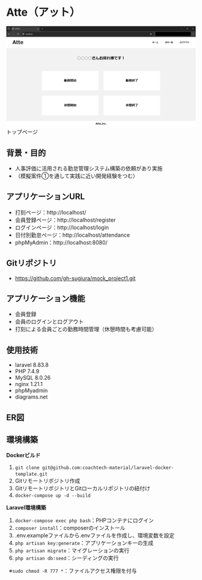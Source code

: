 # Atte（アット）
![トップページ](src/top_page.jpg "トップページ")
トップページ


## 背景・目的
* 人事評価に活用される勤怠管理システム構築の依頼があり実施
* （模擬案件①を通して実践に近い開発経験をつむ）


## アプリケーションURL
* 打刻ページ：http://localhost/
* 会員登録ページ：http://localhost/register
* ログインページ：http://localhost/login
* 日付別勤怠ページ：http://localhost/attendance
* phpMyAdmin：http://localhost:8080/


## Gitリポジトリ
* https://github.com/gh-sugiura/mock_project1.git


## アプリケーション機能
* 会員登録
* 会員のログインとログアウト
* 打刻による会員ごとの勤務時間管理（休憩時間も考慮可能）


## 使用技術
* laravel 8.83.8
* PHP 7.4.9
* MySQL 8.0.26
* nginx 1.21.1
* phpMyadmin
* diagrams.net


## ER図
<!-- ![ER図](er.drawio.png) -->


## 環境構築
**Dockerビルド**
1. `git clone git@github.com:coachtech-material/laravel-docker-template.git`
2. Gitリモートリポジトリ作成
3. GitリモートリポジトリとGitローカルリポジトリの紐付け
4. `docker-compose up -d --build`

**Laravel環境構築**
1. `docker-compose exec php bash`：PHPコンテナにログイン
2. `composer install`：composerのインストール
3. .env.exampleファイルから.envファイルを作成し、環境変数を設定
4. `php artisan key:generate`：アプリケーションキーの生成
5. `php artisan migrate`：マイグレーションの実行
6. `php artisan db:seed`：シーディングの実行

&ensp;※`sudo chmod -R 777 *`：ファイルアクセス権限を付与